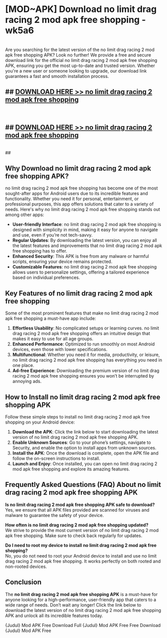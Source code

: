 # [MOD~APK] Download no limit drag racing 2 mod apk free shopping - wk5a6 <br>
<br>
Are you searching for the latest version of the no limit drag racing 2 mod apk free shopping APK? Look no further! We provide a free and secure download link for the official no limit drag racing 2 mod apk free shopping APK, ensuring you get the most up-to-date and trusted version. Whether you're a new user or someone looking to upgrade, our download link guarantees a fast and smooth installation process.


## ##  [DOWNLOAD HERE >> no limit drag racing 2 mod apk free shopping](http://freeplayer.one?title=no_limit_drag_racing_2_mod_apk_free_shopping&ref=git)
  <br>

##  ## [DOWNLOAD HERE >> no limit drag racing 2 mod apk free shopping](http://freeplayer.one?title=no_limit_drag_racing_2_mod_apk_free_shopping&ref=git)
  <br>
  ##



## Why Download no limit drag racing 2 mod apk free shopping APK?

no limit drag racing 2 mod apk free shopping has become one of the most sought-after apps for Android users due to its incredible features and functionality. Whether you need it for personal, entertainment, or professional purposes, this app offers solutions that cater to a variety of needs. Here's why no limit drag racing 2 mod apk free shopping stands out among other apps:

- **User-friendly Interface**: no limit drag racing 2 mod apk free shopping is designed with simplicity in mind, making it easy for anyone to navigate and use, even if you’re not tech-savvy.
- **Regular Updates**: By downloading the latest version, you can enjoy all the latest features and improvements that no limit drag racing 2 mod apk free shopping has to offer.
- **Enhanced Security**: This APK is free from any malware or harmful scripts, ensuring your device remains protected.
- **Customizable Features**: no limit drag racing 2 mod apk free shopping allows users to personalize settings, offering a tailored experience based on individual preferences.

## Key Features of no limit drag racing 2 mod apk free shopping

Some of the most prominent features that make no limit drag racing 2 mod apk free shopping a must-have app include:

1. **Effortless Usability**: No complicated setups or learning curves. no limit drag racing 2 mod apk free shopping offers an intuitive design that makes it easy to use for all age groups.
2. **Enhanced Performance**: Optimized to run smoothly on most Android devices, even those with lower specifications.
3. **Multifunctional**: Whether you need it for media, productivity, or leisure, no limit drag racing 2 mod apk free shopping has everything you need in one place.
4. **Ad-free Experience**: Downloading the premium version of no limit drag racing 2 mod apk free shopping ensures you won’t be interrupted by annoying ads.

## How to Install no limit drag racing 2 mod apk free shopping APK

Follow these simple steps to install no limit drag racing 2 mod apk free shopping on your Android device:

1. **Download the APK**: Click the link below to start downloading the latest version of no limit drag racing 2 mod apk free shopping APK.
2. **Enable Unknown Sources**: Go to your phone’s settings, navigate to Security, and enable the option to install apps from unknown sources.
3. **Install the APK**: Once the download is complete, open the APK file and follow the on-screen instructions to install.
4. **Launch and Enjoy**: Once installed, you can open no limit drag racing 2 mod apk free shopping and explore its amazing features.

## Frequently Asked Questions (FAQ) About no limit drag racing 2 mod apk free shopping APK

**Is no limit drag racing 2 mod apk free shopping APK safe to download?**  
Yes, we ensure that all APK files provided are scanned for viruses and malware to guarantee the safety of your device.

**How often is no limit drag racing 2 mod apk free shopping updated?**  
We strive to provide the most current version of no limit drag racing 2 mod apk free shopping. Make sure to check back regularly for updates.

**Do I need to root my device to install no limit drag racing 2 mod apk free shopping?**  
No, you do not need to root your Android device to install and use no limit drag racing 2 mod apk free shopping. It works perfectly on both rooted and non-rooted devices.

## Conclusion

The **no limit drag racing 2 mod apk free shopping APK** is a must-have for anyone looking for a high-performance, user-friendly app that caters to a wide range of needs. Don’t wait any longer! Click the link below to download the latest version of no limit drag racing 2 mod apk free shopping APK and unlock all its incredible features today.

{Judul} Mod APK Free
Download Full {Judul} Mod APK Free
Free Download {Judul} Mod APK Free

